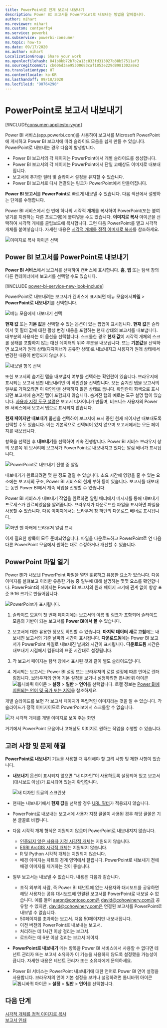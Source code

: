 ```yaml
---
title: PowerPoint로 전체 보고서 내보내기
description: Power BI 보고서를 PowerPoint로 내보내는 방법을 알아봅니다.
author: mihart
ms.reviewer: mihart
ms.custom: contperfq4
ms.service: powerbi
ms.subservice: powerbi-consumer
ms.topic: how-to
ms.date: 09/17/2020
ms.author: mihart
LocalizationGroup: Share your work
ms.openlocfilehash: 841b8bb72b7b2a13c833fd313027b38b57511af3
ms.sourcegitcommit: cb606d3ae95300683caf1853e229d8981302a8e2
ms.translationtype: HT
ms.contentlocale: ko-KR
ms.lasthandoff: 09/18/2020
ms.locfileid: "90764290"
---
```

# <a name="export-reports-to-powerpoint"></a>PowerPoint로 보고서 내보내기

[!INCLUDE[consumer-appliesto-yynn](../includes/consumer-appliesto-yynn.md)]


Power BI 서비스(app.powerbi.com)를 사용하여 보고서를 Microsoft PowerPoint에 게시하고 Power BI 보고서에 따라 슬라이드 모음을 쉽게 만들 수 있습니다. PowerPoint로 내보내는 경우 다음이 발생합니다.

* Power BI 보고서의 각 페이지는 PowerPoint에서 개별 슬라이드를 생성합니다.
* Power BI 보고서의 각 페이지는 PowerPoint에서 단일 고해상도 이미지로 내보내집니다.
* 보고서에 추가한 필터 및 슬라이서 설정을 유지할 수 있습니다.
* Power BI 보고서로 다시 연결되는 링크가 PowerPoint에서 만들어집니다.

**Power BI 보고서**를 **PowerPoint**로 빠르게 내보낼 수 있습니다. 다음 섹션에서 설명하는 단계를 수행합니다.

Power BI 서비스에서 한 번에 하나의 시각적 개체를 복사하여 PowerPoint(또는 붙여넣기를 지원하는 다른 프로그램)에 붙여넣을 수도 있습니다. **이미지로 복사** 아이콘을 선택하여 시각적 개체를 클립보드에 복사합니다. 그런 다음 PowerPoint를 열고 시각적 개체를 붙여넣습니다. 자세한 내용은 [시각적 개체를 정적 이미지로 복사](../visuals/power-bi-visualization-copy-paste.md)를 참조하세요.

![이미지로 복사 아이콘 선택](media/end-user-powerpoint/power-bi-copy.png)

## <a name="export-your-power-bi-report-to-powerpoint"></a>Power BI 보고서를 PowerPoint로 내보내기
**Power BI 서비스**에서 보고서를 선택하여 캔버스에 표시합니다. **홈**, **앱** 또는 탐색 창의 다른 컨테이너에서 보고서를 선택할 수도 있습니다.

[!INCLUDE [power-bi-service-new-look-include](../includes/power-bi-service-new-look-include.md)]

PowerPoint로 내보내려는 보고서가 캔버스에 표시되면 메뉴 모음에서**파일** > **PowerPoint로 내보내기**를 선택합니다.

![메뉴 모음에서 내보내기 선택](media/end-user-powerpoint/power-bi-export.png)

**현재 값** 또는 **기본 값**을 선택할 수 있는 옵션이 있는 팝업이 표시됩니다. **현재 값**은 슬라이서 및 필터 값에 대한 활성 변경 내용을 포함하는 현재 상태의 보고서를 내보냅니다.  대부분의 사용자는 이 옵션을 선택합니다. 스크롤한 경우 **현재 값**이 시각적 개체의 스크롤 상태를 포함하지 않는 대신 데이터의 위쪽 부분을 내보냅니다. 또는 **기본값**을 선택하면 보고서가 원래 상태(디자이너가 공유한 상태)로 내보내지고 사용자가 원래 상태에서 변경한 내용이 반영되지 않습니다.

![내보낼 항목 선택](media/end-user-powerpoint/power-bi-current-values.png)
 
또한 보고서의 숨겨진 탭을 내보낼지 여부를 선택하는 확인란이 있습니다. 브라우저에 표시되는 보고서 탭만 내보내려면 이 확인란을 선택합니다. 모든 숨겨진 탭을 보고서의 일부로 가져오려면 이 확인란을 선택하지 않은 상태로 둡니다. 확인란이 회색으로 표시되면 보고서에 숨겨진 탭이 포함되지 않습니다. 숨겨진 탭의 예로는 도구 설명 탭이 있습니다. [사용자 지정 도구 설명](../create-reports/desktop-tooltips.md)은 보고서 디자이너가 만들며, 비즈니스 사용자의 Power BI 서비스에서 보고서 탭으로 표시되지 않습니다. 

**현재 페이지만 내보내기** 옵션을 선택하여 보고서에 표시 중인 현재 페이지만 내보내도록 선택할 수도 있습니다.  이는 기본적으로 선택되어 있지 않으며 보고서에서는 모든 페이지를 내보냅니다.

항목을 선택한 후 **내보내기**를 선택하여 계속 진행합니다. Power BI 서비스 브라우저 창의 오른쪽 위 모서리에 보고서가 PowerPoint로 내보내지고 있다는 알림 배너가 표시됩니다. 



![PowerPoint로 내보내기 진행 중 알림](media/end-user-powerpoint/power-bi-export-progress.png)

내보내기가 완료되려면 몇 분 정도 걸릴 수 있습니다. 소요 시간에 영향을 줄 수 있는 요소에는 보고서의 구조, Power BI 서비스의 현재 부하 등이 있습니다. 보고서를 내보내는 동안 Power BI에서 계속 작업을 진행할 수 있습니다.

Power BI 서비스가 내보내기 작업을 완료하면 알림 배너에서 메시지를 통해 내보내기 프로세스가 완료되었음을 알려줍니다. 브라우저가 다운로드한 파일을 표시하면 파일을 사용할 수 있습니다. 다음 이미지에서는 브라우저 창 하단의 다운로드 배너로 표시됩니다.

![화면 맨 아래에 브라우저 알림 표시](media/end-user-powerpoint/power-bi-browsers.png)

이제 필요한 항목이 모두 준비되었습니다. 파일을 다운로드하고 PowerPoint로 연 다음 다른 PowerPoint 모음에서 원하는 대로 수정하거나 개선할 수 있습니다.

## <a name="open-the-powerpoint-file"></a>PowerPoint 파일 열기
Power BI가 내보낸 PowerPoint 파일을 열면 훌륭하고 유용한 요소가 있습니다. 다음 이미지를 살펴보고 이러한 유용한 기능 중 일부에 대해 설명하는 몇몇 요소를 확인합니다. PowerPoint의 페이지는 Power BI 보고서의 원래 페이지 크기에 관계 없이 항상 표준 9:16 크기로 만들어집니다.

![PowerPoint가 표시됩니다.](media/end-user-powerpoint/power-bi-powerpoint-numbered.png)

1. 슬라이드 모음의 첫 번째 페이지에는 보고서의 이름 및 링크가 포함되어 슬라이드 모음의 기반이 되는 보고서를 **Power BI에서 볼** 수 있습니다.
2. 보고서에 대한 유용한 정보도 확인할 수 있습니다. **마지막 데이터 새로 고침**에는 내보내진 보고서의 기준 날짜와 시간이 표시됩니다. **다운로드됨**에는 Power BI 보고서가 PowerPoint 파일로 내보내진 날짜와 시간이 표시됩니다. **다운로드됨** 시간은 내보내기 시점에서 컴퓨터의 표준 시간대로 설정됩니다.


3. 각 보고서 페이지는 탐색 창에서 표시된 것과 같이 별도 슬라이드입니다. 
4. 게시되는 보고서는 Power BI 설정 또는 브라우저의 로캘 설정에 따른 언어로 렌더링됩니다. 브라우저의 언어 기본 설정을 보거나 설정하려면 톱니바퀴 아이콘 ![톱니바퀴 아이콘](media/end-user-powerpoint/power-bi-settings-icon.png) > **설정** > **일반** > **언어**를 선택합니다. 로캘 정보는 [Power BI에 지원되는 언어 및 국가 또는 지역](../fundamentals/supported-languages-countries-regions.md)을 참조하세요.


개별 슬라이드를 보면 각 보고서 페이지가 독립적인 이미지라는 것을 알 수 있습니다. 각 슬라이드가 정적 이미지이므로 PowerPoint에서 스크롤할 수 없습니다.

![각 시각적 개체를 개별 이미지로 보여 주는 화면](media/end-user-powerpoint/power-bi-images.png)

거기에서 PowerPoint 모음이나 고해상도 이미지로 원하는 작업을 수행할 수 있습니다.

## <a name="considerations-and-troubleshooting"></a>고려 사항 및 문제 해결
**PowerPoint로 내보내기** 기능을 사용할 때 유의해야 할 고려 사항 및 제한 사항이 있습니다.
 

* **내보내기** 옵션이 표시되지 않으면 “새 디자인”이 사용하도록 설정되어 있고 보고서(대시보드 아님)가 표시되어 있는지 확인합니다.

    ![새 디자인 토글의 스크린샷](media/end-user-powerpoint/power-bi-new-look.png)

* 현재는 내보내기에서 **현재 값**을 선택할 경우 [URL 필터](../collaborate-share/service-url-filters.md)가 적용되지 않습니다.

* PowerPoint로 내보내는 보고서에 사용자 지정 글꼴이 사용된 경우 해당 글꼴은 기본 글꼴로 바뀝니다.

* 다음 시각적 개체 형식은 지원되지 않으며 PowerPoint로 내보내지지 않습니다.
   - [인증되지 않은 사용자 지정 시각적 개체](../developer/visuals/power-bi-custom-visuals-certified.md)는 지원되지 않습니다. 
   - [ESRI ArcGIS 시각적 개체](../visuals/power-bi-visualizations-arcgis.md)는 지원되지 않습니다.
   - R 및 Python 시각적 개체는 지원되지 않습니다.
   - 배경 이미지는 차트의 경계 영역에서 잘립니다. PowerPoint로 내보내기 전에 배경 이미지를 제거하는 것이 좋습니다.

* 일부 보고서는 내보낼 수 없습니다. 내용은 다음과 같습니다.
    - 조직 외부의 사람, 즉 Power BI 테넌트에 없는 사용자와 대시보드를 공유하면 해당 사용자는 공유 대시보드에 연결된 보고서를 PowerPoint로 내보낼 수 없습니다. 예를 들어 aaron@contoso.com은 david@cohowinery.com과 공유할 수 있지만, david@cohowinery.com은 연결된 보고서를 PowerPoint로 내보낼 수 없습니다.
    - 50페이지를 초과하는 보고서. 처음 50페이지만 내보내집니다.
    - 이전 버전의 PowerPoint로 내보내는 보고서.
    - 처리하는 데 1시간 이상 걸리는 보고서. 
    - 로드하는 데 6분 이상 걸리는 보고서 페이지. 

* **PowerPoint로 내보내기** 메뉴 항목을 Power BI 서비스에서 사용할 수 없다면 테넌트 관리자 또는 보고서 소유자가 이 기능을 사용하지 않도록 설정했을 가능성이 큽니다. 자세한 내용은 테넌트 관리자 또는 소유자에게 문의하세요.
* Power BI 서비스는 PowerPoint 내보내기에 대한 언어로 Power BI 언어 설정을 사용합니다. 브라우저의 언어 기본 설정을 보거나 설정하려면 톱니바퀴 아이콘 ![톱니바퀴 아이콘](media/end-user-powerpoint/power-bi-settings-icon.png) > **설정** > **일반** > **언어**를 선택합니다.



## <a name="next-steps"></a>다음 단계
[시각적 개체를 정적 이미지로 복사](../visuals/power-bi-visualization-copy-paste.md)    
[보고서 인쇄](end-user-print.md)
